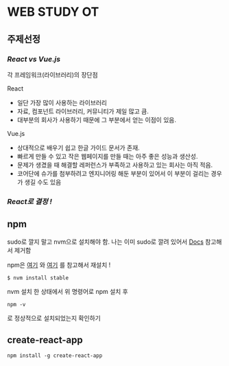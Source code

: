 # WEB STUDY OT
## 주제선정
### ***React vs Vue.js***
각 프레임워크(라이브러리)의 장단점

React
- 일단 가장 많이 사용하는 라이브러리
- 자료, 컴포넌트 라이브러리, 커뮤니티가 제일 많고 큼.
- 대부분의 회사가 사용하기 때문에 그 부분에서 얻는 이점이 있음.

Vue.js
- 상대적으로 배우기 쉽고 한글 가이드 문서가 존재.
- 빠르게 만들 수 있고 작은 웹페이지를 만들 때는 아주 좋은 성능과 생산성.
- 문제가 생겼을 때 해결할 레퍼런스가 부족하고 사용하고 있는 회사는 아직 적음.
- 코어단에 슈가를 첨부하려고 엔지니어링 해둔 부분이 있어서 이 부분이 걸리는 경우가 생길 수도 있음

### ***React로 결정 !***

## npm

sudo로 깔지 말고 nvm으로 설치해야 함.
나는 이미 sudo로 깔려 있어서 [Docs](https://docs.npmjs.com/misc/removing-npm) 참고해서 제거함

npm은 [여기](http://brocess.tistory.com/142) 와 [여기](https://gist.github.com/falsy/8aa42ae311a9adb50e2ca7d8702c9af1) 를 참고해서 재설치 !

```
$ nvm install stable
 ```

nvm 설치 한 상태에서 위 명령어로 npm 설치 후

```
npm -v
```

로 정상적으로 설치되었는지 확인하기

## create-react-app
```
npm install -g create-react-app
```